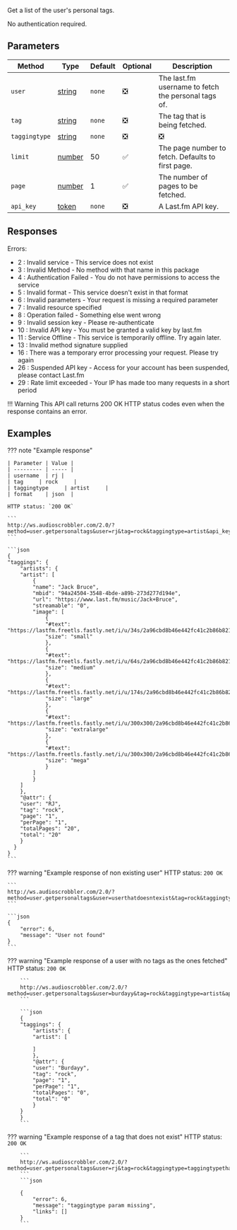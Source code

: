 Get a list of the user's personal tags.

No authentication required.

## Parameters

| Method        | Type                                                                                              | Default | Optional                      | Description                                         |
| ------------- | ------------------------------------------------------------------------------------------------- | ------- | ----------------------------- | --------------------------------------------------- |
| `user`        | [string](https://developer.mozilla.org/en-US/docs/Web/JavaScript/Reference/Global_Objects/String) | `none`  | :negative_squared_cross_mark: | The last.fm username to fetch the personal tags of. |
| `tag`         | [string](https://developer.mozilla.org/en-US/docs/Web/JavaScript/Reference/Global_Objects/String) | `none`  | :negative_squared_cross_mark: | The tag that is being fetched.                      |
| `taggingtype` | [string](https://developer.mozilla.org/en-US/docs/Web/JavaScript/Reference/Global_Objects/String) | `none`  | :negative_squared_cross_mark: | :negative_squared_cross_mark:                       | The number of results to fetch per page. Defaults to 50. |
| `limit`       | [number](https://developer.mozilla.org/en-US/docs/Web/JavaScript/Reference/Global_Objects/Number) | 50      | :white_check_mark:            | The page number to fetch. Defaults to first page.   |
| `page`        | [number](https://developer.mozilla.org/en-US/docs/Web/JavaScript/Reference/Global_Objects/Number) | 1       | :white_check_mark:            | The number of pages to be fetched.                  |
| `api_key`     | [token](https://www.last.fm/api/account/create)                                                   | `none`  | :negative_squared_cross_mark: | A Last.fm API key.                                  |

## Responses

Errors:

- 2 : Invalid service - This service does not exist
- 3 : Invalid Method - No method with that name in this package
- 4 : Authentication Failed - You do not have permissions to access the service
- 5 : Invalid format - This service doesn't exist in that format
- 6 : Invalid parameters - Your request is missing a required parameter
- 7 : Invalid resource specified
- 8 : Operation failed - Something else went wrong
- 9 : Invalid session key - Please re-authenticate
- 10 : Invalid API key - You must be granted a valid key by last.fm
- 11 : Service Offline - This service is temporarily offline. Try again later.
- 13 : Invalid method signature supplied
- 16 : There was a temporary error processing your request. Please try again
- 26 : Suspended API key - Access for your account has been suspended, please contact Last.fm
- 29 : Rate limit exceeded - Your IP has made too many requests in a short period

!!! Warning
    This API call returns 200 OK HTTP status codes even when the response contains an error.
    
## Examples

??? note "Example response"

    | Parameter | Value |
    | --------- | ----- |
    | username  | rj |
    | tag     | rock     |
    | taggingtype     | artist     |
    | format    | json  |

    HTTP status: `200 OK`

    ```
    http://ws.audioscrobbler.com/2.0/?method=user.getpersonaltags&user=rj&tag=rock&taggingtype=artist&api_key=YOUR_API_KEY&format=json&limit=1
    ```

    ```json
    {
    "taggings": {
        "artists": {
        "artist": [
            {
            "name": "Jack Bruce",
            "mbid": "94a24504-3548-4bde-a89b-273d277d194e",
            "url": "https://www.last.fm/music/Jack+Bruce",
            "streamable": "0",
            "image": [
                {
                "#text": "https://lastfm.freetls.fastly.net/i/u/34s/2a96cbd8b46e442fc41c2b86b821562f.png",
                "size": "small"
                },
                {
                "#text": "https://lastfm.freetls.fastly.net/i/u/64s/2a96cbd8b46e442fc41c2b86b821562f.png",
                "size": "medium"
                },
                {
                "#text": "https://lastfm.freetls.fastly.net/i/u/174s/2a96cbd8b46e442fc41c2b86b821562f.png",
                "size": "large"
                },
                {
                "#text": "https://lastfm.freetls.fastly.net/i/u/300x300/2a96cbd8b46e442fc41c2b86b821562f.png",
                "size": "extralarge"
                },
                {
                "#text": "https://lastfm.freetls.fastly.net/i/u/300x300/2a96cbd8b46e442fc41c2b86b821562f.png",
                "size": "mega"
                }
            ]
            }
        ]
        },
        "@attr": {
        "user": "RJ",
        "tag": "rock",
        "page": "1",
        "perPage": "1",
        "totalPages": "20",
        "total": "20"
        }
      }
    }
    ```

??? warning "Example response of non existing user"
    HTTP status: `200 OK`

    ```
    http://ws.audioscrobbler.com/2.0/?method=user.getpersonaltags&user=userthatdoesntexist&tag=rock&taggingtype=artist&api_key=YOUR_API_KEY&format=json&limit=1
    ```

    ```json
    {
        "error": 6,
        "message": "User not found"
    }
    ```

??? warning "Example response of a user with no tags as the ones fetched"
    HTTP status: `200 OK`

        ```
        http://ws.audioscrobbler.com/2.0/?method=user.getpersonaltags&user=burdayy&tag=rock&taggingtype=artist&api_key=YOUR_API_KEY&format=json&limit=1
        ```

        ```json
        {
        "taggings": {
            "artists": {
            "artist": [

            ]
            },
            "@attr": {
            "user": "Burdayy",
            "tag": "rock",
            "page": "1",
            "perPage": "1",
            "totalPages": "0",
            "total": "0"
            }
        }
        }
        ```

??? warning "Example response of a tag that does not exist"
    HTTP status: `200 OK`

        ```
        http://ws.audioscrobbler.com/2.0/?method=user.getpersonaltags&user=rj&tag=rock&taggingtype=taggingtypethatdoesntexist&api_key=YOUR_API_KEY&format=json&limit=1
        ```
        ```json

        {
            "error": 6,
            "message": "taggingtype param missing",
            "links": []
        }
        ```
